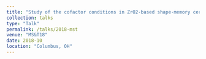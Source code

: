 ```yaml
---
title: "Study of the cofactor conditions in ZrO2-based shape-memory ceramics"
collection: talks
type: "Talk"
permalink: /talks/2018-mst
venue: "MS&T18"
date: 2018-10
location: "Columbus, OH"
---
```

